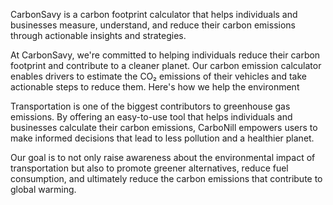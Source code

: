 <CarbonSavy>
  
CarbonSavy is a carbon footprint calculator that helps individuals and businesses measure, understand, and reduce their carbon emissions through actionable insights and strategies.

At CarbonSavy, we're committed to helping individuals reduce their carbon footprint and contribute to a cleaner planet. Our carbon emission calculator enables drivers to estimate the CO₂ emissions of their vehicles and take actionable steps to reduce them. Here's how we help the environment 

Transportation is one of the biggest contributors to greenhouse gas emissions. By offering an easy-to-use tool that helps individuals and businesses calculate their carbon emissions, CarboNill empowers users to make informed decisions that lead to less pollution and a healthier planet.

Our goal is to not only raise awareness about the environmental impact of transportation but also to promote greener alternatives, reduce fuel consumption, and ultimately reduce the carbon emissions that contribute to global warming.
